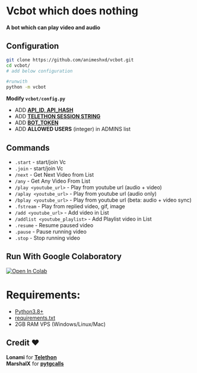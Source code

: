 # Vcbot which does nothing
**A bot which can play video and audio**

## Configuration  
```bash
git clone https://github.com/animeshxd/vcbot.git
cd vcbot/
# add below configuration

#runwith
python -m vcbot
```
**Modify `vcbot/config.py`**
- ADD **[API_ID, API_HASH](https://my.telegram.org/auth)**
- ADD **[TELETHON SESSION STRING]()**
- ADD **[BOT_TOKEN](https://t.me/BotFather)**
- ADD **ALLOWED USERS** (integer) in ADMINS list

## Commands
 - `.start` - start/join Vc
 - `.join` - start/join Vc
 - `/next` - Get Next Video from List
 - `/any` - Get Any Video From List
 - `/play <youtube_url>` - Play from youtube url (audio + video)
 - `/aplay <youtube_url>` - Play from youtube url (audio only)
 - `/bplay <youtube_url>` - Play from youtube url (beta: audio + video sync)
 - `.fstream` - Play from replied video, gif, image
 - `/add <youtube_url>` - Add video in List
 - `/addlist <youtube_playlist>` - Add Playlist video in List
 - `.resume` - Resume paused video
 - `.pause` - Pause running video
 - `.stop` - Stop running video
 
## Run With Google Colaboratory  
 <a href="https://colab.research.google.com/github/animeshxd/vcbot/blob/master/self_hosted.ipynb" target="_parent">
  <img src="https://colab.research.google.com/assets/colab-badge.svg" alt="Open In Colab"/>
 </a>
 
# Requirements:
- [Python3.8+](https://www.python.org/downloads)
- [requirements.txt](https://github.com/animeshxd/vcbot/blob/master/requirements.txt)
- 2GB RAM VPS (Windows/Linux/Mac)

## Credit ❤
**Lonami** for **[Telethon](https://github.com/LonamiWebs/Telethon)**  
**MarshalX** for **[pytgcalls](https://github.com/MarshalX/tgcalls)** 
